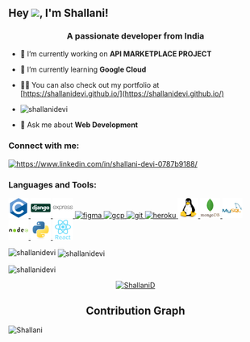 
## Hey <img src="https://github.com/TheDudeThatCode/TheDudeThatCode/blob/master/Assets/Hi.gif" width="29px">, I'm Shallani!
<h3 align="center">A passionate developer from India</h3>

- 🔭 I’m currently working on **API MARKETPLACE PROJECT**

- 🌱 I’m currently learning **Google Cloud**

- 👨‍💻 You can also check out my portfolio at [https://shallanidevi.github.io/](https://shallanidevi.github.io/)

- <p align="left"> <img src="https://komarev.com/ghpvc/?username=shallanidevi&label=Profile%20views&color=0e75b6&style=flat" alt="shallanidevi" /> </p>

- 💬 Ask me about **Web Development**

<h3 align="left">Connect with me:</h3>
<p align="left">
<a href="https://linkedin.com/in/https://www.linkedin.com/in/shallani-devi-0787b9188/" target="blank"><img align="center" src="https://raw.githubusercontent.com/rahuldkjain/github-profile-readme-generator/master/src/images/icons/Social/linked-in-alt.svg" alt="https://www.linkedin.com/in/shallani-devi-0787b9188/" height="30" width="40" /></a>
</p>

<h3 align="left">Languages and Tools:</h3>
<p align="left"> <a href="https://www.cprogramming.com/" target="_blank" rel="noreferrer"> <img src="https://raw.githubusercontent.com/devicons/devicon/master/icons/c/c-original.svg" alt="c" width="40" height="40"/> </a> <a href="https://www.djangoproject.com/" target="_blank" rel="noreferrer"> <img src="https://raw.githubusercontent.com/devicons/devicon/master/icons/django/django-original.svg" alt="django" width="40" height="40"/> </a> <a href="https://expressjs.com" target="_blank" rel="noreferrer"> <img src="https://raw.githubusercontent.com/devicons/devicon/master/icons/express/express-original-wordmark.svg" alt="express" width="40" height="40"/> </a> <a href="https://www.figma.com/" target="_blank" rel="noreferrer"> <img src="https://www.vectorlogo.zone/logos/figma/figma-icon.svg" alt="figma" width="40" height="40"/> </a> <a href="https://cloud.google.com" target="_blank" rel="noreferrer"> <img src="https://www.vectorlogo.zone/logos/google_cloud/google_cloud-icon.svg" alt="gcp" width="40" height="40"/> </a> <a href="https://git-scm.com/" target="_blank" rel="noreferrer"> <img src="https://www.vectorlogo.zone/logos/git-scm/git-scm-icon.svg" alt="git" width="40" height="40"/> </a> <a href="https://heroku.com" target="_blank" rel="noreferrer"> <img src="https://www.vectorlogo.zone/logos/heroku/heroku-icon.svg" alt="heroku" width="40" height="40"/> </a> <a href="https://www.linux.org/" target="_blank" rel="noreferrer"> <img src="https://raw.githubusercontent.com/devicons/devicon/master/icons/linux/linux-original.svg" alt="linux" width="40" height="40"/> </a> <a href="https://www.mongodb.com/" target="_blank" rel="noreferrer"> <img src="https://raw.githubusercontent.com/devicons/devicon/master/icons/mongodb/mongodb-original-wordmark.svg" alt="mongodb" width="40" height="40"/> </a> <a href="https://www.mysql.com/" target="_blank" rel="noreferrer"> <img src="https://raw.githubusercontent.com/devicons/devicon/master/icons/mysql/mysql-original-wordmark.svg" alt="mysql" width="40" height="40"/> </a> <a href="https://nodejs.org" target="_blank" rel="noreferrer"> <img src="https://raw.githubusercontent.com/devicons/devicon/master/icons/nodejs/nodejs-original-wordmark.svg" alt="nodejs" width="40" height="40"/> </a> <a href="https://www.python.org" target="_blank" rel="noreferrer"> <img src="https://raw.githubusercontent.com/devicons/devicon/master/icons/python/python-original.svg" alt="python" width="40" height="40"/> </a> <a href="https://reactjs.org/" target="_blank" rel="noreferrer"> <img src="https://raw.githubusercontent.com/devicons/devicon/master/icons/react/react-original-wordmark.svg" alt="react" width="40" height="40"/> </a> </p>

<p><img align="left" src="https://github-readme-stats.vercel.app/api/top-langs?username=shallanidevi&show_icons=true&locale=en&layout=compact" alt="shallanidevi" /></p>

<p>&nbsp;<img align="center" src="https://github-readme-stats.vercel.app/api?username=shallanidevi&show_icons=true&locale=en" alt="shallanidevi" /></p>

<p><img align="center" src="https://github-readme-streak-stats.herokuapp.com/?user=shallanidevi&" alt="shallanidevi" /></p>

<p align="center"> <a href="https://twitter.com/shallaniD" target="blank"><img src="https://img.shields.io/twitter/follow/ShallaniD?logo=twitter&style=for-the-badge" alt="ShallaniD" /></a> </p>

<p align="center">
 <h2 align="center">Contribution Graph</h2>
<p>
<img alt="Shallani" src="https://activity-graph.herokuapp.com/graph?username=shallanidevi&bg_color=1F222E&color=F8D866&line=F85D7F&point=FFFFFF&hide_border=true" />
</p>
